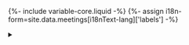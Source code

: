 {%- include variable-core.liquid -%}
{%- assign i18n-form=site.data.meetings[i18nText-lang]['labels'] -%}

<details>
    <summary></summary>
    <div class="well well-sm">
        <dl class="dl-horizontal brdr-0">
            <dt class="web-label"></dt>
            <dd><a target="_blank" rel="external" class="web" href="#">#</a></dd>
            <dt class="date-label">{{ i18n-form.date }}</dt>
            <dd><span class="start date"></span>&nbsp;-&nbsp;<span class="end date"></span></dd>
            <dt class="contact-label">{{ i18n-form.contact }}</dt>
            <dd class="contact"></dd>
            <dt class="location-label">{{ i18n-form.location }}</dt>
            <dd class="location"></dd>
            <dt class="address-label">{{ i18n-form.address }}</dt>
            <dd class="address"></dd>
            <dt class="phone-label">{{ i18n-form.phone }}</dt>
            <dd class="phone"></dd>
            <dt class="email-label">{{ i18n-form.email }}</dt>
            <dd class="email"></dd>
            <dt class="proceedings-label">{{ i18n-form.proceeings }}</dt>
            <dd class="proceedings"></dd>
            <dt class="keywords-label">{{ i18n-form.keywords }}</dt>
            <dd class="keywords"></dd>
            <dt class="meeting-number-label">{{ i18n-form.number }}</dt>
            <dd class="meeting-number"></dd>
        </dl>
        <button class="btn btn-default">{{ i18n-form.edit }}</button>
    </div>
</details>